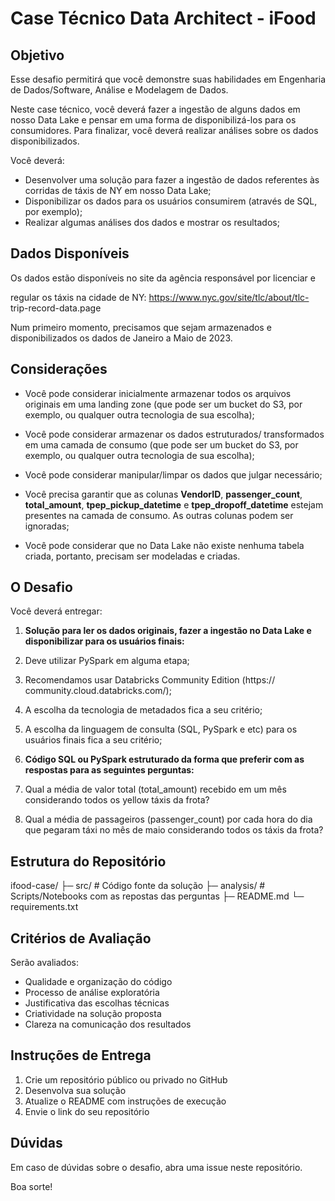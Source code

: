 # Case Técnico Data Architect - iFood

## Objetivo

Esse desafio permitirá que você demonstre suas habilidades em
Engenharia de Dados/Software, Análise e Modelagem de Dados.

Neste case técnico, você deverá fazer a ingestão de alguns dados em
nosso Data Lake e pensar em uma forma de disponibilizá-los para os
consumidores. Para finalizar, você deverá realizar análises sobre os dados
disponibilizados.

Você deverá:

- Desenvolver uma solução para fazer a ingestão de dados referentes
às corridas de táxis de NY em nosso Data Lake;
- Disponibilizar os dados para os usuários consumirem (através de SQL,
por exemplo);
- Realizar algumas análises dos dados e mostrar os resultados;

## Dados Disponíveis
Os dados estão disponíveis no site da agência responsável por licenciar e

regular os táxis na cidade de NY: https://www.nyc.gov/site/tlc/about/tlc-
trip-record-data.page

Num primeiro momento, precisamos que sejam armazenados e
disponibilizados os dados de Janeiro a Maio de 2023.

## Considerações
- Você pode considerar inicialmente armazenar todos os arquivos
originais em uma landing zone (que pode ser um bucket do S3, por
exemplo, ou qualquer outra tecnologia de sua escolha);

- Você pode considerar armazenar os dados estruturados/
transformados em uma camada de consumo (que pode ser um bucket
do S3, por exemplo, ou qualquer outra tecnologia de sua escolha);

- Você pode considerar manipular/limpar os dados que julgar
necessário;

- Você precisa garantir que as colunas **VendorID**,
**passenger\_count**, **total\_amount**,
**tpep\_pickup\_datetime** e **tpep\_dropoff\_datetime**
estejam presentes na camada de consumo. As outras colunas podem
ser ignoradas;

- Você pode considerar que no Data Lake não existe nenhuma tabela
criada, portanto, precisam ser modeladas e criadas.

## O Desafio
Você deverá entregar:

1. **Solução para ler os dados originais, fazer a ingestão no Data
Lake e disponibilizar para os usuários finais:**
2. Deve utilizar PySpark em alguma etapa;
3. Recomendamos usar Databricks Community Edition (https://
community.cloud.databricks.com/);
4. A escolha da tecnologia de metadados fica a seu critério;
5. A escolha da linguagem de consulta (SQL, PySpark e etc) para os
usuários finais fica a seu critério;

2. **Código SQL ou PySpark estruturado da forma que preferir com
as respostas para as seguintes perguntas:**
2. Qual a média de valor total (total\_amount) recebido em um mês
considerando todos os yellow táxis da frota?
3. Qual a média de passageiros (passenger\_count) por cada hora do dia
que pegaram táxi no mês de maio considerando todos os táxis da
frota?

## Estrutura do Repositório
ifood-case/
├─ src/ # Código fonte da solução
├─ analysis/ # Scripts/Notebooks com as repostas das
perguntas
├─ README.md
└─ requirements.txt

## Critérios de Avaliação
Serão avaliados:
- Qualidade e organização do código
- Processo de análise exploratória
- Justificativa das escolhas técnicas
- Criatividade na solução proposta
- Clareza na comunicação dos resultados
## Instruções de Entrega
1. Crie um repositório público ou privado no GitHub
2. Desenvolva sua solução
3. Atualize o README com instruções de execução
4. Envie o link do seu repositório

## Dúvidas
Em caso de dúvidas sobre o desafio, abra uma issue neste repositório.

Boa sorte!
